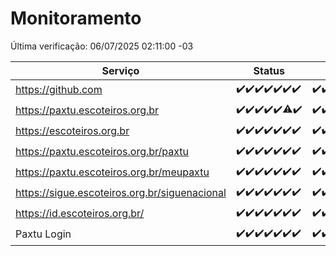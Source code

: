 # Monitoramento

Última verificação: 06/07/2025 02:11:00 -03

|Serviço|Status|Últimas 24h|
|---|---|---|
|https://github.com|<span title="2025-06-29: OK=23">✔️</span><span title="2025-06-30: OK=23">✔️</span><span title="2025-07-01: OK=23">✔️</span><span title="2025-07-02: OK=23">✔️</span><span title="2025-07-03: OK=23">✔️</span><span title="2025-07-04: OK=23">✔️</span><span title="2025-07-05: OK=5">✔️</span>|<span title="05/07/2025 03:13:00 -03 : 200">✔️</span><span title="05/07/2025 04:08:00 -03 : 200">✔️</span><span title="05/07/2025 05:12:00 -03 : 200">✔️</span><span title="05/07/2025 06:09:00 -03 : 200">✔️</span><span title="05/07/2025 07:09:00 -03 : 200">✔️</span><span title="05/07/2025 08:07:00 -03 : 200">✔️</span><span title="05/07/2025 09:16:00 -03 : 200">✔️</span><span title="05/07/2025 10:20:00 -03 : 200">✔️</span><span title="05/07/2025 11:08:00 -03 : 200">✔️</span><span title="05/07/2025 12:08:00 -03 : 200">✔️</span><span title="05/07/2025 13:10:00 -03 : 200">✔️</span><span title="05/07/2025 14:07:00 -03 : 200">✔️</span><span title="05/07/2025 15:11:00 -03 : 200">✔️</span><span title="05/07/2025 16:07:00 -03 : 200">✔️</span><span title="05/07/2025 17:09:00 -03 : 200">✔️</span><span title="05/07/2025 18:09:00 -03 : 200">✔️</span><span title="05/07/2025 19:08:00 -03 : 200">✔️</span><span title="05/07/2025 20:08:00 -03 : 200">✔️</span><span title="05/07/2025 21:55:00 -03 : 200">✔️</span><span title="05/07/2025 23:50:00 -03 : 200">✔️</span><span title="06/07/2025 00:49:00 -03 : 200">✔️</span><span title="06/07/2025 01:24:00 -03 : 200">✔️</span><span title="06/07/2025 02:10:00 -03 : 200">✔️</span>|
|https://paxtu.escoteiros.org.br|<span title="2025-06-29: OK=23">✔️</span><span title="2025-06-30: OK=23">✔️</span><span title="2025-07-01: OK=23">✔️</span><span title="2025-07-02: OK=23">✔️</span><span title="2025-07-03: OK=23">✔️</span><span title="2025-07-04: OK=22, Falhas=1">⚠️</span><span title="2025-07-05: OK=5">✔️</span>|<span title="05/07/2025 03:13:00 -03 : 200">✔️</span><span title="05/07/2025 04:08:00 -03 : 200">✔️</span><span title="05/07/2025 05:12:00 -03 : 200">✔️</span><span title="05/07/2025 06:09:00 -03 : 200">✔️</span><span title="05/07/2025 07:09:00 -03 : 200">✔️</span><span title="05/07/2025 08:07:00 -03 : 200">✔️</span><span title="05/07/2025 09:16:00 -03 : 200">✔️</span><span title="05/07/2025 10:20:00 -03 : 200">✔️</span><span title="05/07/2025 11:08:00 -03 : 0">❌</span><span title="05/07/2025 12:08:00 -03 : 200">✔️</span><span title="05/07/2025 13:10:00 -03 : 200">✔️</span><span title="05/07/2025 14:07:00 -03 : 200">✔️</span><span title="05/07/2025 15:11:00 -03 : 200">✔️</span><span title="05/07/2025 16:07:00 -03 : 200">✔️</span><span title="05/07/2025 17:09:00 -03 : 200">✔️</span><span title="05/07/2025 18:09:00 -03 : 200">✔️</span><span title="05/07/2025 19:08:00 -03 : 200">✔️</span><span title="05/07/2025 20:08:00 -03 : 200">✔️</span><span title="05/07/2025 21:55:00 -03 : 200">✔️</span><span title="05/07/2025 23:50:00 -03 : 200">✔️</span><span title="06/07/2025 00:49:00 -03 : 200">✔️</span><span title="06/07/2025 01:24:00 -03 : 200">✔️</span><span title="06/07/2025 02:10:00 -03 : 200">✔️</span>|
|https://escoteiros.org.br|<span title="2025-06-29: OK=23">✔️</span><span title="2025-06-30: OK=23">✔️</span><span title="2025-07-01: OK=23">✔️</span><span title="2025-07-02: OK=23">✔️</span><span title="2025-07-03: OK=23">✔️</span><span title="2025-07-04: OK=23">✔️</span><span title="2025-07-05: OK=5">✔️</span>|<span title="05/07/2025 03:13:00 -03 : 200">✔️</span><span title="05/07/2025 04:08:00 -03 : 200">✔️</span><span title="05/07/2025 05:12:00 -03 : 200">✔️</span><span title="05/07/2025 06:09:00 -03 : 200">✔️</span><span title="05/07/2025 07:09:00 -03 : 200">✔️</span><span title="05/07/2025 08:07:00 -03 : 200">✔️</span><span title="05/07/2025 09:16:00 -03 : 200">✔️</span><span title="05/07/2025 10:20:00 -03 : 200">✔️</span><span title="05/07/2025 11:08:00 -03 : 200">✔️</span><span title="05/07/2025 12:08:00 -03 : 200">✔️</span><span title="05/07/2025 13:10:00 -03 : 200">✔️</span><span title="05/07/2025 14:07:00 -03 : 200">✔️</span><span title="05/07/2025 15:11:00 -03 : 200">✔️</span><span title="05/07/2025 16:07:00 -03 : 200">✔️</span><span title="05/07/2025 17:09:00 -03 : 200">✔️</span><span title="05/07/2025 18:09:00 -03 : 200">✔️</span><span title="05/07/2025 19:08:00 -03 : 200">✔️</span><span title="05/07/2025 20:08:00 -03 : 200">✔️</span><span title="05/07/2025 21:55:00 -03 : 200">✔️</span><span title="05/07/2025 23:50:00 -03 : 200">✔️</span><span title="06/07/2025 00:49:00 -03 : 200">✔️</span><span title="06/07/2025 01:24:00 -03 : 200">✔️</span><span title="06/07/2025 02:10:00 -03 : 200">✔️</span>|
|https://paxtu.escoteiros.org.br/paxtu|<span title="2025-06-29: OK=23">✔️</span><span title="2025-06-30: OK=23">✔️</span><span title="2025-07-01: OK=23">✔️</span><span title="2025-07-02: OK=23">✔️</span><span title="2025-07-03: OK=23">✔️</span><span title="2025-07-04: OK=23">✔️</span><span title="2025-07-05: OK=5">✔️</span>|<span title="05/07/2025 03:13:00 -03 : 200">✔️</span><span title="05/07/2025 04:08:00 -03 : 200">✔️</span><span title="05/07/2025 05:12:00 -03 : 200">✔️</span><span title="05/07/2025 06:09:00 -03 : 200">✔️</span><span title="05/07/2025 07:09:00 -03 : 200">✔️</span><span title="05/07/2025 08:07:00 -03 : 200">✔️</span><span title="05/07/2025 09:16:00 -03 : 200">✔️</span><span title="05/07/2025 10:20:00 -03 : 200">✔️</span><span title="05/07/2025 11:08:00 -03 : 0">❌</span><span title="05/07/2025 12:08:00 -03 : 200">✔️</span><span title="05/07/2025 13:10:00 -03 : 200">✔️</span><span title="05/07/2025 14:07:00 -03 : 200">✔️</span><span title="05/07/2025 15:11:00 -03 : 200">✔️</span><span title="05/07/2025 16:07:00 -03 : 200">✔️</span><span title="05/07/2025 17:09:00 -03 : 200">✔️</span><span title="05/07/2025 18:09:00 -03 : 200">✔️</span><span title="05/07/2025 19:08:00 -03 : 200">✔️</span><span title="05/07/2025 20:08:00 -03 : 200">✔️</span><span title="05/07/2025 21:55:00 -03 : 200">✔️</span><span title="05/07/2025 23:50:00 -03 : 200">✔️</span><span title="06/07/2025 00:49:00 -03 : 200">✔️</span><span title="06/07/2025 01:24:00 -03 : 200">✔️</span><span title="06/07/2025 02:10:00 -03 : 200">✔️</span>|
|https://paxtu.escoteiros.org.br/meupaxtu|<span title="2025-06-29: OK=23">✔️</span><span title="2025-06-30: OK=23">✔️</span><span title="2025-07-01: OK=23">✔️</span><span title="2025-07-02: OK=23">✔️</span><span title="2025-07-03: OK=23">✔️</span><span title="2025-07-04: OK=23">✔️</span><span title="2025-07-05: OK=5">✔️</span>|<span title="05/07/2025 03:13:00 -03 : 200">✔️</span><span title="05/07/2025 04:08:00 -03 : 200">✔️</span><span title="05/07/2025 05:12:00 -03 : 200">✔️</span><span title="05/07/2025 06:09:00 -03 : 200">✔️</span><span title="05/07/2025 07:09:00 -03 : 200">✔️</span><span title="05/07/2025 08:07:00 -03 : 200">✔️</span><span title="05/07/2025 09:16:00 -03 : 200">✔️</span><span title="05/07/2025 10:20:00 -03 : 200">✔️</span><span title="05/07/2025 11:08:00 -03 : 0">❌</span><span title="05/07/2025 12:08:00 -03 : 200">✔️</span><span title="05/07/2025 13:10:00 -03 : 200">✔️</span><span title="05/07/2025 14:07:00 -03 : 200">✔️</span><span title="05/07/2025 15:11:00 -03 : 200">✔️</span><span title="05/07/2025 16:07:00 -03 : 200">✔️</span><span title="05/07/2025 17:09:00 -03 : 200">✔️</span><span title="05/07/2025 18:09:00 -03 : 200">✔️</span><span title="05/07/2025 19:08:00 -03 : 200">✔️</span><span title="05/07/2025 20:08:00 -03 : 200">✔️</span><span title="05/07/2025 21:55:00 -03 : 200">✔️</span><span title="05/07/2025 23:50:00 -03 : 200">✔️</span><span title="06/07/2025 00:49:00 -03 : 200">✔️</span><span title="06/07/2025 01:24:00 -03 : 200">✔️</span><span title="06/07/2025 02:10:00 -03 : 200">✔️</span>|
|https://sigue.escoteiros.org.br/siguenacional|<span title="2025-06-29: OK=23">✔️</span><span title="2025-06-30: OK=23">✔️</span><span title="2025-07-01: OK=23">✔️</span><span title="2025-07-02: OK=23">✔️</span><span title="2025-07-03: OK=23">✔️</span><span title="2025-07-04: OK=23">✔️</span><span title="2025-07-05: OK=5">✔️</span>|<span title="05/07/2025 03:13:00 -03 : 200">✔️</span><span title="05/07/2025 04:08:00 -03 : 200">✔️</span><span title="05/07/2025 05:12:00 -03 : 200">✔️</span><span title="05/07/2025 06:09:00 -03 : 200">✔️</span><span title="05/07/2025 07:09:00 -03 : 200">✔️</span><span title="05/07/2025 08:07:00 -03 : 200">✔️</span><span title="05/07/2025 09:16:00 -03 : 200">✔️</span><span title="05/07/2025 10:20:00 -03 : 200">✔️</span><span title="05/07/2025 11:08:00 -03 : 0">❌</span><span title="05/07/2025 12:08:00 -03 : 200">✔️</span><span title="05/07/2025 13:10:00 -03 : 200">✔️</span><span title="05/07/2025 14:07:00 -03 : 200">✔️</span><span title="05/07/2025 15:11:00 -03 : 200">✔️</span><span title="05/07/2025 16:07:00 -03 : 200">✔️</span><span title="05/07/2025 17:09:00 -03 : 200">✔️</span><span title="05/07/2025 18:09:00 -03 : 200">✔️</span><span title="05/07/2025 19:08:00 -03 : 200">✔️</span><span title="05/07/2025 20:08:00 -03 : 200">✔️</span><span title="05/07/2025 21:55:00 -03 : 200">✔️</span><span title="05/07/2025 23:50:00 -03 : 200">✔️</span><span title="06/07/2025 00:50:00 -03 : 200">✔️</span><span title="06/07/2025 01:24:00 -03 : 200">✔️</span><span title="06/07/2025 02:10:00 -03 : 200">✔️</span>|
|https://id.escoteiros.org.br/|<span title="2025-06-29: OK=23">✔️</span><span title="2025-06-30: OK=23">✔️</span><span title="2025-07-01: OK=23">✔️</span><span title="2025-07-02: OK=23">✔️</span><span title="2025-07-03: OK=23">✔️</span><span title="2025-07-04: OK=23">✔️</span><span title="2025-07-05: OK=5">✔️</span>|<span title="05/07/2025 03:13:00 -03 : 200">✔️</span><span title="05/07/2025 04:08:00 -03 : 200">✔️</span><span title="05/07/2025 05:12:00 -03 : 200">✔️</span><span title="05/07/2025 06:09:00 -03 : 200">✔️</span><span title="05/07/2025 07:09:00 -03 : 200">✔️</span><span title="05/07/2025 08:07:00 -03 : 200">✔️</span><span title="05/07/2025 09:16:00 -03 : 200">✔️</span><span title="05/07/2025 10:20:00 -03 : 200">✔️</span><span title="05/07/2025 11:08:00 -03 : 200">✔️</span><span title="05/07/2025 12:08:00 -03 : 200">✔️</span><span title="05/07/2025 13:10:00 -03 : 200">✔️</span><span title="05/07/2025 14:07:00 -03 : 200">✔️</span><span title="05/07/2025 15:11:00 -03 : 200">✔️</span><span title="05/07/2025 16:07:00 -03 : 200">✔️</span><span title="05/07/2025 17:09:00 -03 : 200">✔️</span><span title="05/07/2025 18:09:00 -03 : 200">✔️</span><span title="05/07/2025 19:08:00 -03 : 200">✔️</span><span title="05/07/2025 20:08:00 -03 : 200">✔️</span><span title="05/07/2025 21:55:00 -03 : 200">✔️</span><span title="05/07/2025 23:51:00 -03 : 200">✔️</span><span title="06/07/2025 00:50:00 -03 : 200">✔️</span><span title="06/07/2025 01:24:00 -03 : 200">✔️</span><span title="06/07/2025 02:10:00 -03 : 200">✔️</span>|
|Paxtu Login|<span title="2025-06-29: OK=23">✔️</span><span title="2025-06-30: OK=23">✔️</span><span title="2025-07-01: OK=23">✔️</span><span title="2025-07-02: OK=23">✔️</span><span title="2025-07-03: OK=23">✔️</span><span title="2025-07-04: OK=23">✔️</span><span title="2025-07-05: OK=5">✔️</span>|<span title="05/07/2025 03:13:00 -03 : 200">✔️</span><span title="05/07/2025 04:08:00 -03 : 200">✔️</span><span title="05/07/2025 05:12:00 -03 : 200">✔️</span><span title="05/07/2025 06:09:00 -03 : 200">✔️</span><span title="05/07/2025 07:09:00 -03 : 200">✔️</span><span title="05/07/2025 08:07:00 -03 : 200">✔️</span><span title="05/07/2025 09:16:00 -03 : 200">✔️</span><span title="05/07/2025 10:20:00 -03 : 200">✔️</span><span title="05/07/2025 11:08:00 -03 : 504">❌</span><span title="05/07/2025 12:08:00 -03 : 200">✔️</span><span title="05/07/2025 13:10:00 -03 : 200">✔️</span><span title="05/07/2025 14:07:00 -03 : 200">✔️</span><span title="05/07/2025 15:11:00 -03 : 200">✔️</span><span title="05/07/2025 16:07:00 -03 : 200">✔️</span><span title="05/07/2025 17:09:00 -03 : 200">✔️</span><span title="05/07/2025 18:09:00 -03 : 200">✔️</span><span title="05/07/2025 19:08:00 -03 : 200">✔️</span><span title="05/07/2025 20:08:00 -03 : 200">✔️</span><span title="05/07/2025 21:55:00 -03 : 200">✔️</span><span title="05/07/2025 23:51:00 -03 : 200">✔️</span><span title="06/07/2025 00:50:00 -03 : 200">✔️</span><span title="06/07/2025 01:24:00 -03 : 200">✔️</span><span title="06/07/2025 02:10:00 -03 : 200">✔️</span>|

